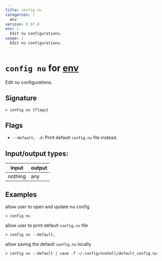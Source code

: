 ```yaml
---
title: config nu
categories: |
  env
version: 0.97.0
env: |
  Edit nu configurations.
usage: |
  Edit nu configurations.
---
```

<!-- This file is automatically generated. Please edit the command in https://github.com/nushell/nushell instead. -->

# `config nu` for [env](/commands/categories/env.md)

<div class='command-title'>Edit nu configurations.</div>

## Signature

```> config nu {flags} ```

## Flags

 -  `--default, -d`: Print default `config.nu` file instead.


## Input/output types:

| input   | output |
| ------- | ------ |
| nothing | any    |

## Examples

allow user to open and update nu config
```nu
> config nu

```

allow user to print default `config.nu` file
```nu
> config nu --default,

```

allow saving the default `config.nu` locally
```nu
> config nu --default | save -f ~/.config/nushell/default_config.nu

```
